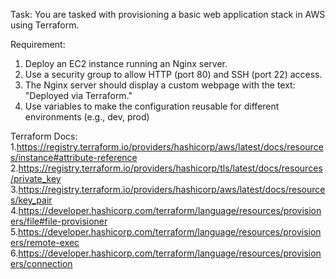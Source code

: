 Task: You are tasked with provisioning a basic web application stack in AWS using Terraform.

Requirement: 
1. Deploy an EC2 instance running an Nginx server.
2. Use a security group to allow HTTP (port 80) and SSH (port 22) access.
3. The Nginx server should display a custom webpage with the text: "Deployed via Terraform."
4. Use variables to make the configuration reusable for different environments (e.g., dev, prod)

Terraform Docs:
1.https://registry.terraform.io/providers/hashicorp/aws/latest/docs/resources/instance#attribute-reference
2.https://registry.terraform.io/providers/hashicorp/tls/latest/docs/resources/private_key
3.https://registry.terraform.io/providers/hashicorp/aws/latest/docs/resources/key_pair
4.https://developer.hashicorp.com/terraform/language/resources/provisioners/file#file-provisioner
5.https://developer.hashicorp.com/terraform/language/resources/provisioners/remote-exec
6.https://developer.hashicorp.com/terraform/language/resources/provisioners/connection
